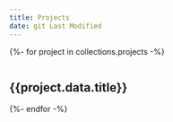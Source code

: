 ```yaml
---
title: Projects
date: git Last Modified
---
```


{%- for project in collections.projects -%}

<section class="project-card">
    <img class="sigil {{project.data.icon | default("blur-radial")}}"/>
    <h2>{{project.data.title}}</h2>
    <div class="description">
    </div>
</section>
{%- endfor -%}

